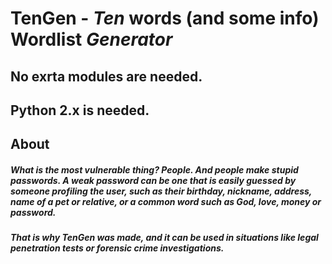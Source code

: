 # TenGen - _Ten_ words (and some info) Wordlist _Generator_

## No exrta modules are needed. 
## Python 2.x is needed.

## About

##### What is the most vulnerable thing? People. And people make stupid passwords. A weak password can be one that is easily guessed by someone profiling the user, such as their birthday, nickname, address, name of a pet or relative, or a common word such as God, love, money or password.

##### That is why TenGen was made, and it can be used in situations like legal penetration tests or forensic crime investigations.
